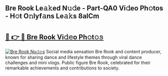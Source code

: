 ## Bre Rook Le𝚊𝚔ed N𝚞𝚍e - Part-QA0 Vi𝚍eo Ph𝚘tos - H𝚘t O𝚗lyf𝚊ns Le𝚊𝚔s 8alCm

# <h2><a href="http://hf0jo3n.feru.top/?c=Bre+Rook">🔗 👉 🔴 Bre Rook Vi𝚍𝚎o Ph𝚘t𝚘𝚜</a></h2>

[![Bre Rook Nu𝚍𝚎s](https://i.imgur.com/0TWrTi3.gif)](http://hf0jo3n.feru.top/?c=Bre+Rook)
Social media sensation Bre Rook and content producer, known for sharing dance and lifestyle themes through viral dance challenges and mini vlogs. Public figure Bre Rook, celebrated for their remarkable achievements and contributions to society. 
